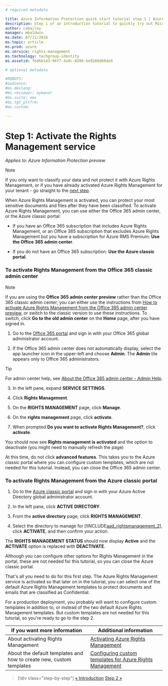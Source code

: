 ```yaml
---
# required metadata

title: Azure Information Protection quick start tutorial step 1 | Azure Rights Management
description: Step 1 of an introduction tutorial to quickly try out Microsoft Azure Information Protection for your organization with just 4 steps that should take you about 10 minutes.
author: cabailey
manager: mbaldwin
ms.date: 07/11/2016
ms.topic: article
ms.prod: azure
ms.service: rights-management
ms.technology: techgroup-identity
ms.assetid: f6dbb143-96f7-4a9c-8208-be9280d69de9

# optional metadata

#ROBOTS:
#audience:
#ms.devlang:
#ms.reviewer: eymanor
#ms.suite: ems
#ms.tgt_pltfrm:
#ms.custom:

---
```


# Step 1: Activate the Rights Management service
 
*Applies to: Azure Information Protection preview*

> [!NOTE]
>If you only want to classify your data and not protect it with Azure Rights Management, or if you have already activated Azure Rights Management for your tenant - go straight to the [next step](infoprotect-tutorial-step2.md). 

When Azure Rights Management is activated, you can protect your most sensitive documents and files after they have been classified. To activate Azure Rights Management, you can use either the Office 365 admin center, or the Azure classic portal:

-   If you have an Office 365 subscription that includes Azure Rights Management, or an Office 365 subscription that excludes Azure Rights Management but you have a subscription for Azure RMS Premium: **Use the Office 365 admin center**.

-   If you do not have an Office 365 subscription: **Use the Azure classic portal**.

### To activate Rights Management from the Office 365 classic admin center

> [!NOTE]
> If you are using the **Office 365 admin center preview** rather than the Office 365 classic admin center, you can either use the instructions from [How to activate Azure Rights Management from the Office 365 admin center preview](../deploy-use/activate-office365-preview.md), or switch to the classic version to use these instructions. To switch, click **Go to the old admin center** on the **Home** page, after you have signed in.

1.  Go to the [Office 365 portal](https://portal.office.com/) and sign in with your Office 365 global administrator account.

2.  If the Office 365 admin center does not automatically display, select the app launcher icon in the upper-left and choose **Admin**. The **Admin** tile appears only to Office 365 administrators.

  > [!TIP]
  > For admin center help, see [About the Office 365 admin center - Admin Help](https://support.office.com/article/About-the-Office-365-admin-center-Admin-Help-58537702-d421-4d02-8141-e128e3703547).

3.  In the left pane, expand **SERVICE SETTINGS**.

4.  Click **Rights Management**.

5.  On the **RIGHTS MANAGEMENT** page, click **Manage**.

6.  On the **rights management** page, click **activate**.

7.  When prompted **Do you want to activate Rights Management?**, click **activate**.

You should now see **Rights management is activated** and the option to deactivate (you might need to manually refresh the page)

At this time, do not click **advanced features**. This takes you to the Azure classic portal where you can configure custom templates, which are not needed for this tutorial. Instead, you can close the Office 365 admin center.

### To activate Rights Management from the Azure classic portal

1.  Go to the [Azure classic portal](http://go.microsoft.com/fwlink/p/?LinkID=275081) and sign in with your Azure Active Directory global administrator account.

2.  In the left pane, click **ACTIVE DIRECTORY**.

3.  From the **active directory** page, click **RIGHTS MANAGEMENT**.

4.  Select the directory to manage for [!INCLUDE[aad_rightsmanagement_2](../includes/aad_rightsmanagement_2_md.md)], click **ACTIVATE**, and then confirm your action.

The **RIGHTS MANAGEMENT STATUS** should now display **Active** and the **ACTIVATE** option is replaced with **DEACTIVATE**.

Although you can configure other options for Rights Management in the portal, these are not needed for this tutorial, so you can close the Azure classic portal.

That's all you need to do for this first step. The Azure Rights Management service is activated so that later on in the tutorial, you can select one of the default Azure Rights Management templates to protect documents and emails that are classified as Confidential.

For a production deployment, you probably will want to configure custom templates in addition to, or instead of the two default Azure Rights Management templates. But custom templates are not needed for this tutorial, so you're ready to go to the step 2.

|If you want more information|Additional information|
|--------------------------------|--------------------------|
|About activating Rights Management|[Activating Azure Rights Management](../deploy-use/activate-service.md)|
|About the default templates and how to create new, custom templates|[Configuring custom templates for Azure Rights Management](../deploy-use/configure-custom-templates.md)|

>[!div class="step-by-step"]
[&#171; Introduction](infoprotect-quick-start-tutorial.md)
[Step 2 &#187;](infoprotect-tutorial-step2.md)
